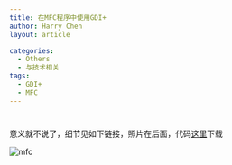 ```yaml
---
title: 在MFC程序中使用GDI+
author: Harry Chen
layout: article

categories:
  - Others
  - 与技术相关
tags:
  - GDI+
  - MFC
---
```

# 

  意义就不说了，细节见如下链接，照片在后面，代码[这里][1]下载



![mfc][2]

   [1]: http://www.roybit.com/wp-content/uploads/2011/08/mfcgdiplus.rar (mfcgdiplus)
   [2]: http://www.roybit.com/wp-content/uploads/2011/08/mfc_thumb.png (mfc)
